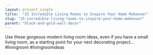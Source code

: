 ```yaml
---
layout: project_single
title:  "25 Incredible Living Rooms to Inspire Your Home Makeover"
slug: "25-incredible-living-rooms-to-inspire-your-home-makeover"
parent: "black-and-gold-wall-decor"
---
```

Use these gorgeous modern living room ideas, even if you have a small living room, as a starting point for your next decorating project... #livingroom #livingroomideas